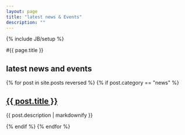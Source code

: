 ```yaml
---
layout: page
title: "latest news & Events"
description: ""
---
```

{% include JB/setup %}

#{{ page.title }}

<section>
  <div class="section featured">
  <h2>latest news and events</h2>
    {% for post in site.posts reversed  %}
      {% if post.category == "news" %}
        <h2><a href="{{ BASE_PATH}}{{ post.url }}">{{ post.title }}</a></h2>
        <p>{{ post.description | markdownify }}</p>
      {% endif %}
    {% endfor %}
  </div>
</section>

